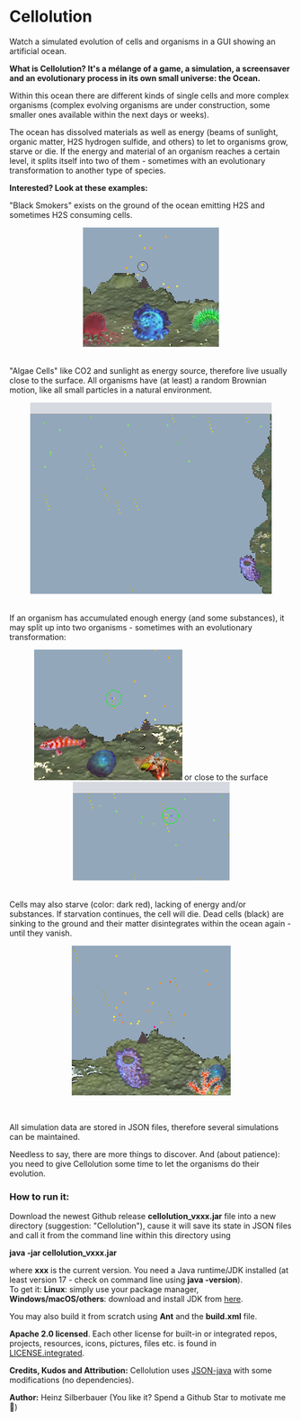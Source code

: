 # Cellolution

Watch a simulated evolution of cells and organisms in a GUI showing an artificial ocean.

**What is Cellolution? It's a mélange of a game, a simulation, a screensaver and an evolutionary process in its own small universe: the Ocean.**

Within this ocean there are different kinds of single cells and more complex organisms (complex evolving organisms are under construction, some smaller ones available within the next days or weeks).

The ocean has dissolved materials as well as energy (beams of sunlight, organic matter, H2S hydrogen sulfide, and others) to let to organisms grow, starve or die. If the energy and material of an organism reaches a certain level, it splits itself into two of them - sometimes with an evolutionary transformation to another type of species.

**Interested? Look at these examples:**

"Black Smokers"  exists on the ground of the ocean emitting H2S and sometimes H2S consuming cells. 
<p align="center">
  	<img src="https://github.com/openworld42/Cellolution/blob/main/readme.images/Screenshot_Smoker1.png?raw=true" title="Black Smoker">
</p>


<br/>"Algae Cells" like CO2 and sunlight as energy source, therefore live usually close to the surface. All organisms have (at least) a random Brownian motion, like all small particles in a natural environment.
<p align="center">
  	<img src="https://github.com/openworld42/Cellolution/blob/main/readme.images/Screenshot_AlgaeCells1.png?raw=true" title="Algae Cells">
</p>


<br/>If an organism has accumulated enough energy (and some substances), it may split up into two organisms - sometimes with an evolutionary transformation: 
<p align="center">
  	<img src="https://github.com/openworld42/Cellolution/blob/main/readme.images/Screenshot_Split1.png?raw=true" title="Split 1">   
  	or close to the surface	
  	<img src="https://github.com/openworld42/Cellolution/blob/main/readme.images/Screenshot_Split2.png?raw=true" title="Split 2">
</p>


<br/>
Cells may also starve (color: dark red), lacking of energy and/or substances. If starvation continues, the cell will die. Dead cells (black) are sinking to the ground and their matter disintegrates within the ocean again - until they vanish.
<p align="center">
  	<img src="https://github.com/openworld42/Cellolution/blob/main/readme.images/Screenshot_StarveAndDie.png?raw=true" title="Starving and dead cells">
</p>

<br/>
<p>
All simulation data are stored in JSON files, therefore several simulations can be maintained.
</p>

Needless to say, there are more things to discover. And (about patience): you need to give Cellolution some time to let the organisms do their evolution.

### How to run it:
Download the newest Github release **cellolution_vxxx.jar** file into a new directory (suggestion: "Cellolution"), cause it will save its state in JSON files and call it from the command line within this directory using

**java -jar cellolution_vxxx.jar**

where **xxx** is the current version. You need a Java runtime/JDK installed (at least version 17 - check on command line using **java -version**).<br/>
To get it: **Linux**: simply use your package manager, **Windows/macOS/others**: download and install JDK from [here](https://openjdk.java.net/).<br/> 


You may also build it from scratch using **Ant** and the **build.xml** file.<br/>

**Apache 2.0 licensed**. Each other license for built-in or integrated repos, projects, resources, icons, pictures, files etc. is found in 
[LICENSE.integrated](https://github.com/openworld42/Cellolution/blob/main/LICENSE.integrated). <br/>

**Credits, Kudos and Attribution:** 
Cellolution uses [JSON-java](https://github.com/stleary/JSON-java) with some modifications (no dependencies).

**Author:** Heinz Silberbauer (You like it? Spend a Github Star to motivate me :whale:)





